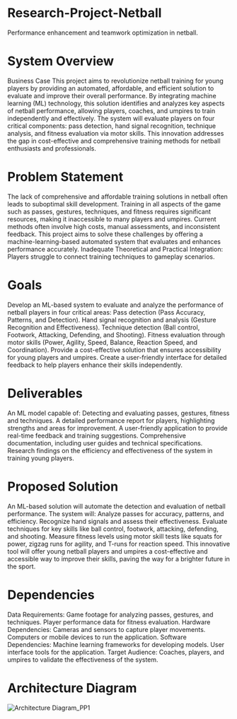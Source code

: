 # Research-Project-Netball
Performance enhancement and teamwork optimization in netball.

# System Overview
Business Case
This project aims to revolutionize netball training for young players by providing an automated, affordable, and efficient solution to evaluate and improve their overall performance. By integrating machine learning (ML) technology, this solution identifies and analyzes key aspects of netball performance, allowing players, coaches, and umpires to train independently and effectively.
The system will evaluate players on four critical components: pass detection, hand signal recognition, technique analysis, and fitness evaluation via motor skills. This innovation addresses the gap in cost-effective and comprehensive training methods for netball enthusiasts and professionals.

# Problem Statement
The lack of comprehensive and affordable training solutions in netball often leads to suboptimal skill development. Training in all aspects of the game such as passes, gestures, techniques, and fitness requires significant resources, making it inaccessible to many players and umpires.
Current methods often involve high costs, manual assessments, and inconsistent feedback. This project aims to solve these challenges by offering a machine-learning-based automated system that evaluates and enhances performance accurately.
Inadequate Theoretical and Practical Integration: Players struggle to connect training techniques to gameplay scenarios.

# Goals
Develop an ML-based system to evaluate and analyze the performance of netball players in four critical areas:
Pass detection (Pass Accuracy, Patterns, and Detection).
Hand signal recognition and analysis (Gesture Recognition and Effectiveness).
Technique detection (Ball control, Footwork, Attacking, Defending, and Shooting).
Fitness evaluation through motor skills (Power, Agility, Speed, Balance, Reaction Speed, and Coordination).
Provide a cost-effective solution that ensures accessibility for young players and umpires.
Create a user-friendly interface for detailed feedback to help players enhance their skills independently.

# Deliverables
An ML model capable of:
Detecting and evaluating passes, gestures, fitness and techniques. 
A detailed performance report for players, highlighting strengths and areas for improvement.
A user-friendly application to provide real-time feedback and training suggestions.
Comprehensive documentation, including user guides and technical specifications.
Research findings on the efficiency and effectiveness of the system in training young players.

# Proposed Solution
An ML-based solution will automate the detection and evaluation of netball performance. The system will:
Analyze passes for accuracy, patterns, and efficiency.
Recognize hand signals and assess their effectiveness.
Evaluate techniques for key skills like ball control, footwork, attacking, defending, and shooting.
Measure fitness levels using motor skill tests like squats for power, zigzag runs for agility, and T-runs for reaction speed.
This innovative tool will offer young netball players and umpires a cost-effective and accessible way to improve their skills, paving the way for a brighter future in the sport. 

# Dependencies
Data Requirements:
Game footage for analyzing passes, gestures, and techniques.
Player performance data for fitness evaluation.
Hardware Dependencies:
Cameras and sensors to capture player movements.
Computers or mobile devices to run the application.
Software Dependencies:
Machine learning frameworks for developing models.
User interface tools for the application.
Target Audience:
Coaches, players, and umpires to validate the effectiveness of the system.

# Architecture Diagram
![Architecture Diagram_PP1](https://github.com/user-attachments/assets/b1c90a58-0c6e-4dee-949f-5ce6591b9417)
